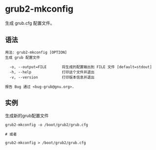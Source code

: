 grub2-mkconfig
===

生成 grub.cfg 配置文件。

## 语法

```shell
用法: grub2-mkconfig [OPTION]
生成 grub 配置文件

  -o, --output=FILE       将生成的配置输出到 FILE 文件 [default=stdout]
  -h, --help              打印这个文件并退出
  -v, --version           打印版本信息并退出

报告 Bug 通过 <bug-grub@gnu.org>.

```

## 实例

生成新的grub配置文件

```shell
grub2-mkconfig -o /boot/grub2/grub.cfg

# 或者

grub2-mkconfig > /boot/grub2/grub.cfg
```

